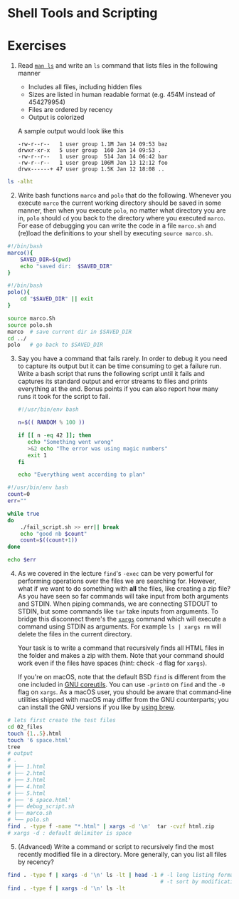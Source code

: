 # Shell Tools and Scripting

# Exercises

1. Read [`man ls`](https://www.man7.org/linux/man-pages/man1/ls.1.html) and write an `ls` command that lists files in the following manner

    - Includes all files, including hidden files
    - Sizes are listed in human readable format (e.g. 454M instead of 454279954)
    - Files are ordered by recency
    - Output is colorized

    A sample output would look like this

    ```
    -rw-r--r--   1 user group 1.1M Jan 14 09:53 baz
    drwxr-xr-x   5 user group  160 Jan 14 09:53 .
    -rw-r--r--   1 user group  514 Jan 14 06:42 bar
    -rw-r--r--   1 user group 106M Jan 13 12:12 foo
    drwx------+ 47 user group 1.5K Jan 12 18:08 ..
    ```

```bash
ls -alht
```

2. Write bash functions  `marco` and `polo` that do the following.
    Whenever you execute `marco` the current working directory should
    be saved in some manner, then when you execute `polo`, no matter
    what directory you are in, `polo` should `cd` you back to the directory
    where you executed `marco`.
    For ease of debugging you can write the code in a file `marco.sh` and
    (re)load the definitions to your shell by executing `source marco.sh`.

```bash
#!/bin/bash
marco(){
	SAVED_DIR=$(pwd)
	echo "saved dir:  $SAVED_DIR"
}
```

```bash
#!/bin/bash
polo(){
	cd "$SAVED_DIR" || exit
}
```

```bash
source marco.Sh
source polo.sh
marco  # save current dir in $SAVED_DIR
cd ../
polo   # go back to $SAVED_DIR
```

3. Say you have a command that fails rarely. In order to debug it you need
    to capture its output but it can be time consuming to get a failure run.
    Write a bash script that runs the following script until it fails and
    captures its standard output and error streams to files and prints
    everything at the end.
    Bonus points if you can also report how many runs it took for the script
    to fail.

    ```bash
    #!/usr/bin/env bash

    n=$(( RANDOM % 100 ))

    if [[ n -eq 42 ]]; then
       echo "Something went wrong"
       >&2 echo "The error was using magic numbers"
       exit 1
    fi

    echo "Everything went according to plan"
    ```

```bash
#!/usr/bin/env bash
count=0
err=""

while true
do
	./fail_script.sh >> err|| break
	echo "good nb $count"
	count=$((count+1))
done

echo $err
```
4. As we covered in the lecture `find`'s `-exec` can be very powerful for
    performing operations over the files we are searching for.
    However, what if we want to do something with **all** the files,
    like creating a zip file?
    As you have seen so far commands will take input from both arguments
    and STDIN.
    When piping commands, we are connecting STDOUT to STDIN, but some
    commands like `tar` take inputs from arguments.
    To bridge this disconnect there's the [`xargs`](https://www.man7.org/linux/man-pages/man1/xargs.1.html) command which will execute
    a command using STDIN as arguments.
    For example `ls | xargs rm` will delete the files in the current directory.

    Your task is to write a command that recursively finds all HTML files
    in the folder and makes a zip with them. Note that your command should
    work even if the files have spaces (hint: check `-d` flag for `xargs`).

    If you're on macOS, note that the default BSD `find` is different from
    the one included in [GNU coreutils](https://en.wikipedia.org/wiki/List_of_GNU_Core_Utilities_commands). You can use `-print0` on `find` and the `-0` flag on `xargs`.
    As a macOS user, you should be aware that command-line utilities shipped
    with macOS may differ from the GNU counterparts; you can install the GNU
    versions if you like by [using brew](https://formulae.brew.sh/formula/coreutils).

```bash
# lets first create the test files
cd 02_files
touch {1..5}.html
touch '6 space.html'
tree
# output
# .
# ├── 1.html
# ├── 2.html
# ├── 3.html
# ├── 4.html
# ├── 5.html
# ├── '6 space.html'
# ├── debug_script.sh
# ├── marco.sh
# └── polo.sh
find . -type f -name "*.html" | xargs -d '\n'  tar -cvzf html.zip
# xargs -d : default delimiter is space
```

5. (Advanced) Write a command or script to recursively find the most recently
    modified file in a directory. More generally, can you list all files by
    recency?

```bash
find . -type f | xargs -d '\n' ls -lt | head -1 # -l long listing format
                                                # -t sort by modification time, newest first
find . -type f | xargs -d '\n' ls -lt
```
